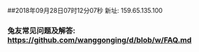 ##2018年09月28日07时12分07秒 新址: 159.65.135.100
### 兔友常见问题及解答: https://github.com/wanggonging/d/blob/w/FAQ.md
